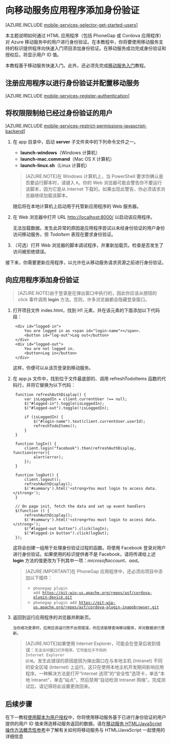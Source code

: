 <properties 
	pageTitle="向 HTML/JavaScript 应用添加身份验证 | Windows Azure" 
	description="了解如何使用移动服务通过各种标识提供程序（包括 Google、Facebook、Twitter 和 Microsoft）对 HTML 应用程序的用户进行身份验证。" 
	services="mobile-services" 
	documentationCenter="" 
	authors="ggailey777" 
	manager="dwrede" 
	editor=""/>

<tags 
	ms.service="mobile-services" 
	ms.date="07/21/2015" 
	wacn.date="10/03/2015"/>

#  向移动服务应用程序添加身份验证 

[AZURE.INCLUDE [mobile-services-selector-get-started-users](../includes/mobile-services-selector-get-started-users.md)]

本主题说明如何通过 HTML 应用程序（包括 PhoneGap 或 Cordova 应用程序）对 Azure 移动服务中的用户进行身份验证。在本教程中，你将要使用移动服务支持的标识提供程序向快速入门项目添加身份验证。在移动服务成功完成身份验证和授权后，将显示用户 ID 值。

本教程基于移动服务快速入门。此外，还必须先完成[移动服务入门]教程。

## <a name="register"></a>注册应用程序以进行身份验证并配置移动服务

[AZURE.INCLUDE [mobile-services-register-authentication](../includes/mobile-services-register-authentication.md)]

## <a name="permissions"></a>将权限限制给已经过身份验证的用户

[AZURE.INCLUDE [mobile-services-restrict-permissions-javascript-backend](../includes/mobile-services-restrict-permissions-javascript-backend.md)]


1. 在 app 目录中，启动 **server** 子文件夹中的下列命令文件之一。

	+ **launch-windows**（Windows 计算机） 
	+ **launch-mac.command**（Mac OS X 计算机）
	+ **launch-linux.sh**（Linux 计算机）

	>[AZURE.NOTE]在 Windows 计算机上，当 PowerShell 要求你确认是否要运行脚本时，请键入 `R`。你的 Web 浏览器可能会警告你不要运行该脚本，因为它是从 Internet 下载的。如果出现此警告，你必须请求浏览器继续加载该脚本。

	随后将在本地计算机上启动用于托管新应用程序的 Web 服务器。

2. 在 Web 浏览器中打开 URL <a href="http://localhost:8000/" target="_blank">http://localhost:8000/</a> 以启动该应用程序。

	无法加载数据。发生此异常的原因是应用程序尝试以未经身份验证的用户身份访问移动服务，但 _TodoItem_ 表现在要求身份验证。

3. （可选）打开 Web 浏览器的脚本调试程序，并重新加载页。检查是否发生了访问被拒绝错误。

接下来，你需要更新应用程序，以允许在从移动服务请求资源之前进行身份验证。

## <a name="add-authentication"></a>向应用程序添加身份验证

>[AZURE.NOTE]由于登录是在弹出窗口中执行的，因此你应该从按钮的 click 事件调用 <strong>login</strong> 方法。否则，许多浏览器都会隐藏登录窗口。

1. 打开项目文件 index.html，找到 H1 元素，并在该元素的下面添加以下代码段：

	    <div id="logged-in">
            You are logged in as <span id="login-name"></span>.
            <button id="log-out">Log out</button>
        </div>
        <div id="logged-out">
            You are not logged in.
            <button>Log in</button>
        </div>

	这样，你便可以从该页登录到移动服务。

2. 在 app.js 文件中，找到位于文件最底部的、调用 refreshTodoItems 函数的代码行，并将它替换为以下代码：
	
		function refreshAuthDisplay() {
			var isLoggedIn = client.currentUser !== null;
			$("#logged-in").toggle(isLoggedIn);
			$("#logged-out").toggle(!isLoggedIn);

			if (isLoggedIn) {
				$("#login-name").text(client.currentUser.userId);
				refreshTodoItems();
			}
		}

		function logIn() {
			client.login("facebook").then(refreshAuthDisplay, function(error){
				alert(error);
			});
		}

		function logOut() {
			client.logout();
			refreshAuthDisplay();
			$('#summary').html('<strong>You must login to access data.</strong>');
		}

		// On page init, fetch the data and set up event handlers
		$(function () {
			refreshAuthDisplay();
			$('#summary').html('<strong>You must login to access data.</strong>');		    
			$("#logged-out button").click(logIn);
			$("#logged-in button").click(logOut);
		});

    这将会创建一组用于处理身份验证过程的函数。将使用 Facebook 登录对用户进行身份验证。如果使用的标识提供者不是 Facebook，请将传递给上述 **login** 方法的值更改为下列其中一项：*microsoftaccount*、*aad*。

	>[AZURE.IMPORTANT]在 PhoneGap 应用程序中，还必须向项目中添加以下插件：<ul><li><code>phonegap plugin add https://git-wip-us.apache.org/repos/asf/cordova-plugin-device.git</code></li> <li><code>phonegap plugin add https://git-wip-us.apache.org/repos/asf/cordova-plugin-inappbrowser.git</code></li></ul>

9. 返回到运行应用程序的浏览器并刷新页。

	   当你成功登录时，应用应该运行而不出现错误，你应该能够查询移动服务，并对数据进行更新。

	>[AZURE.NOTE]如果使用 Internet Explorer，可能会在登录后收到错误：<code>无法访问窗口打开程序。它可能位于不同的 Internet Explorer 区域</code>。发生此错误的原因是因为弹出窗口在与本地主机 (Intranet) 不同的安全区域 (Internet) 上运行。这只在使用本地主机开发期间影响应用程序。一种解决方法是打开“Internet 选项”的“安全性”选项卡，单击“本地 Intranet”，单击“站点”，然后禁用“自动检测 Intranet 网络”<strong></strong><strong></strong><strong></strong><strong></strong><strong></strong>。完成测试后，请记得将此设置更改回来。

##  <a name="next-steps"></a>后续步骤

在下一教程[使用脚本为用户授权]中，你将使用移动服务基于已进行身份验证的用户提供的用户 ID 值来筛选移动服务返回的数据。请在[移动服务 HTML/JavaScript 操作方法概念性参考]中了解有关如何将移动服务与 HTML/JavaScript 一起使用的详细信息

<!-- Anchors. -->

[Register your app for authentication and configure Mobile Services]: #register
[Restrict table permissions to authenticated users]: #permissions
[Add authentication to the app]: #add-authentication
[Next Steps]: #next-steps

<!-- Images. -->

[4]: ./media/mobile-services-html-get-started-users/mobile-services-selection.png
[5]: ./media/mobile-services-html-get-started-users/mobile-service-uri.png
[13]: ./media/mobile-services-html-get-started-users/mobile-identity-tab.png
[14]: ./media/mobile-services-html-get-started-users/mobile-portal-data-tables.png
[15]: ./media/mobile-services-html-get-started-users/mobile-portal-change-table-perms.png

<!-- URLs. -->
[移动服务入门]: /documentation/articles/mobile-services-html-get-started
[Get started with data]: /documentation/articles/mobile-services-html-get-started-data
[使用脚本为用户授权]: /documentation/articles/mobile-services-javascript-backend-service-side-authorization

[Azure Management Portal]: https://manage.windowsazure.cn/
[移动服务 HTML/JavaScript 操作方法概念性参考]: /documentation/articles/mobile-services-html-how-to-use-client-library
 

<!---HONumber=71-->